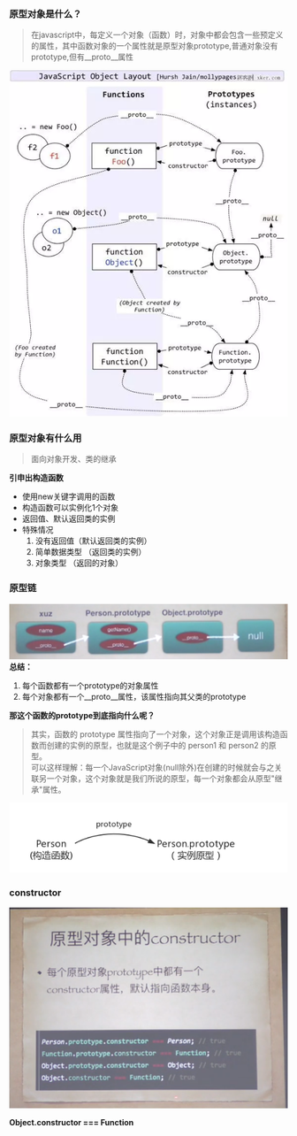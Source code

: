 

### 原型对象是什么？
> 在javascript中，每定义一个对象（函数）时，对象中都会包含一些预定义的属性，其中函数对象的一个属性就是原型对象prototype,普通对象没有prototype,但有__proto__属性

![image](https://github.com/4lQuiorrA/FE_Journey/blob/master/image/js/prototype.png)


### 原型对象有什么用

> 面向对象开发、类的继承

**引申出构造函数**
- 使用new关键字调用的函数
- 构造函数可以实例化1个对象
- 返回值、默认返回类的实例
- 特殊情况
    1. 没有返回值（默认返回类的实例）
    2. 简单数据类型 （返回类的实例）
    3. 对象类型 （返回的对象）


### 原型链
![image](https://github.com/4lQuiorrA/FE_Journey/blob/master/image/js/__protot__.png)<br/>
**总结：**
1. 每个函数都有一个prototype的对象属性
2. 每个对象都有一个__proto__属性，该属性指向其父类的prototype

**那这个函数的prototype到底指向什么呢？**
> 其实，函数的 prototype 属性指向了一个对象，这个对象正是调用该构造函数而创建的实例的原型，也就是这个例子中的 person1 和 person2 的原型。<br>
> 可以这样理解：每一个JavaScript对象(null除外)在创建的时候就会与之关联另一个对象，这个对象就是我们所说的原型，每一个对象都会从原型"继承"属性。<br/>

![image](https://github.com/4lQuiorrA/FE_Journey/blob/master/image/js/Person.png)

### constructor

![image](https://github.com/4lQuiorrA/FE_Journey/blob/master/image/js/constructor.png)



**Object.constructor  === Function**